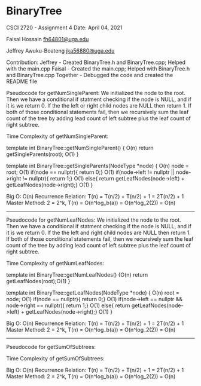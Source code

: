 # BinaryTree
CSCI 2720 - Assignment 4
Date: April 04, 2021

Faisal Hossain
fh64801@uga.edu

Jeffrey Awuku-Boateng
jka56880@uga.edu

Contribution:
Jeffrey - Created BinaryTree.h and BinaryTree.cpp; Helped with the main.cpp
Faisal - Created the main.cpp; Helped with BinaryTree.h and BinaryTree.cpp
Together - Debugged the code and created the README file

Pseudocode for getNumSingleParent:
We initialized the node to the root. Then we have a conditional if statment checking if the node is NULL,
and if it is we return 0. If the the left or right child nodes are NULL then return 1. If both of those
conditional statements fail, then we recursively sum the leaf count of the tree by adding lead count of left subtree
plus the leaf count of right subtree.

Time Complexity of getNumSingleParent:

template<class T>
int BinaryTree<T>::getNumSingleParent() { O(n)
    return getSingleParents(root); O(1)
}

template<class T>
int BinaryTree<T>::getSingleParents(NodeType<T> *node) { O(n)
    node = root; O(1)
    if(node == nullptr){
        return 0;} O(1)
    if(node->left != nullptr || node->right != nullptr){
        return 1;} O(1)
    else{
        return getLeafNodes(node->left) + getLeafNodes(node->right);} O(1)
}

Big O: O(n)
Recurrence Relation: T(n) = T(n/2) + T(n/2) + 1 = 2T(n/2) + 1
Master Method: 2 = 2^k, T(n) = O(n^log_b(a)) = O(n^log_2(2)) = O(n)

---
Pseudocode for getNumLeafNodes:
We initialized the node to the root. Then we have a conditional if statment checking if the node is NULL,
and if it is we return 0. If the the left and right child nodes are NULL then return 1. If both of those
conditional statements fail, then we recursively sum the leaf count of the tree by adding lead count of left subtree
plus the leaf count of right subtree.

Time Complexity of getNumLeafNodes:

template<class T>
int BinaryTree<T>::getNumLeafNodes() {O(n)
    return getLeafNodes(root);O(1)
}

template<class T>
int BinaryTree<T>::getLeafNodes(NodeType<T> *node) { O(n)
    root = node; O(1)
    if(node == nullptr){
        return 0;} O(1)
    if(node->left == nullptr && node->right == nullptr){
        return 1;} O(1)
    else{
        return getLeafNodes(node->left) + getLeafNodes(node->right);} O(1)
}

Big O: O(n)
Recurrence Relation: T(n) = T(n/2) + T(n/2) + 1 = 2T(n/2) + 1
Master Method: 2 = 2^k, T(n) = O(n^log_b(a)) = O(n^log_2(2)) = O(n)

---
Pseudocode for getSumOfSubtrees:


Time Complexity of getSumOfSubtrees:

Big O: O(n)
Recurrence Relation: T(n) = T(n/2) + T(n/2) + 1 = 2T(n/2) + 1
Master Method: 2 = 2^k, T(n) = O(n^log_b(a)) = O(n^log_2(2)) = O(n)
